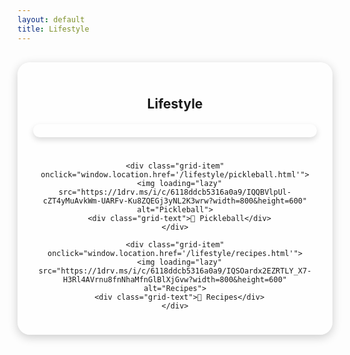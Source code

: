 ```yaml
---
layout: default
title: Lifestyle
---
```


<style>
.container {
  background: rgba(255, 255, 255, 0.7);
  max-width: 1000px;
  margin: 30px auto;
  padding: 25px;
  border-radius: 20px;
  box-shadow: 0 4px 15px rgba(0,0,0,0.2);
  text-align: center;
}

.grid {
  display: grid;
  grid-template-columns: repeat(auto-fit, minmax(300px, 1fr));
  gap: 25px;
  margin-top: 20px;
}

.grid-item {
  position: relative;
  border-radius: 16px;
  overflow: hidden;
  cursor: pointer;
  box-shadow: 0 4px 10px rgba(0,0,0,0.15);
  transition: transform 0.25s ease, box-shadow 0.25s ease;
}

.grid-item:hover {
  transform: scale(1.02);
  box-shadow: 0 6px 15px rgba(0,0,0,0.3);
}

/* === IMAGE ANIMATION === */
.grid-item img {
  width: 100%;
  height: 100%;
  object-fit: cover;
  filter: brightness(0.7);
  opacity: 0;
  transform: scale(1.05);
  transition: opacity 0.6s ease, transform 0.8s ease;
}

.grid-item img.loaded {
  opacity: 1;
  transform: scale(1);
}

/* Stagger effect for images */
.grid-item:nth-child(1) img.loaded { transition-delay: 0.1s; }
.grid-item:nth-child(2) img.loaded { transition-delay: 0.25s; }
.grid-item:nth-child(3) img.loaded { transition-delay: 0.4s; }

/* === TEXT ANIMATION === */
.grid-text {
  position: absolute;
  top: 50%;
  left: 50%;
  transform: translate(-50%, -40%); /* Slightly higher */
  opacity: 0;
  color: white;
  font-size: 2rem;
  font-weight: bold;
  text-shadow: 2px 2px 6px rgba(0,0,0,0.8);
  transition: opacity 0.5s ease, transform 0.5s ease;
}

.grid-item img.loaded + .grid-text {
  opacity: 1;
  transform: translate(-50%, -50%); /* Slides down into place */
}

/* Staggered delay for text (just after images) */
.grid-item:nth-child(1) img.loaded + .grid-text { transition-delay: 0.3s; }
.grid-item:nth-child(2) img.loaded + .grid-text { transition-delay: 0.45s; }
.grid-item:nth-child(3) img.loaded + .grid-text { transition-delay: 0.6s; }

@media (max-width: 768px) {
  .grid {
    grid-template-columns: 1fr;
  }
  .grid-text {
    font-size: 1.5rem;
  }
}
</style>

<div class="container">
  <h2>Lifestyle</h2>

  <div class="grid">
    <div class="grid-item" onclick="window.location.href='/lifestyle/tennis.html'">
      <img loading="lazy" src="https://1drv.ms/i/c/6118ddcb5316a0a9/IQR6-Q_lDeTgTL1ExpM3ukK-Ac68m5EqMxbAFlgyW8I5vs0?width=800&height=600" alt="Tennis">
      <div class="grid-text">🎾 Tennis</div>
    </div>

    <div class="grid-item" onclick="window.location.href='/lifestyle/pickleball.html'">
      <img loading="lazy" src="https://1drv.ms/i/c/6118ddcb5316a0a9/IQQBVlpUl-cZT4yMuAvkWm-UARFv-Ku8ZQEGj3yNL2K3wrw?width=800&height=600" alt="Pickleball">
      <div class="grid-text">🏓 Pickleball</div>
    </div>

    <div class="grid-item" onclick="window.location.href='/lifestyle/recipes.html'">
      <img loading="lazy" src="https://1drv.ms/i/c/6118ddcb5316a0a9/IQSOardx2EZRTLY_X7-H3Rl4AVrnu8fnNhaMfnGlBlXjGvw?width=800&height=600" alt="Recipes">
      <div class="grid-text">🍳 Recipes</div>
    </div>
  </div>
</div>

<script>
document.querySelectorAll('.grid-item img').forEach(img => {
  img.addEventListener('load', () => img.classList.add('loaded'));
});
</script>
